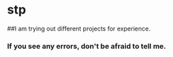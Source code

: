 # stp
##I am trying out different projects for experience.
### If you see any errors, don't be afraid to tell me.
